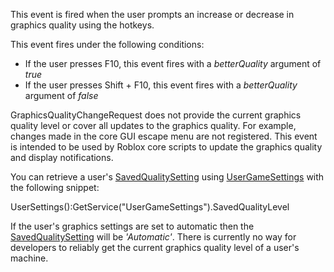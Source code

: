 This event is fired when the user prompts an increase or decrease in graphics quality using the hotkeys.

This event fires under the following conditions:

*   If the user presses F10, this event fires with a _betterQuality_ argument of _true_
*   If the user presses Shift + F10, this event fires with a _betterQuality_ argument of _false_

GraphicsQualityChangeRequest does not provide the current graphics quality level or cover all updates to the graphics quality. For example, changes made in the core GUI escape menu are not registered. This event is intended to be used by Roblox core scripts to update the graphics quality and display notifications.

You can retrieve a user's [SavedQualitySetting](https://developer.roblox.com/en-us/api-reference/enum/SavedQualitySetting) using [UserGameSettings](https://developer.roblox.com/en-us/api-reference/class/UserGameSettings) with the following snippet:

UserSettings():GetService("UserGameSettings").SavedQualityLevel

If the user's graphics settings are set to automatic then the [SavedQualitySetting](https://developer.roblox.com/en-us/api-reference/enum/SavedQualitySetting) will be _'Automatic'_. There is currently no way for developers to reliably get the current graphics quality level of a user's machine.